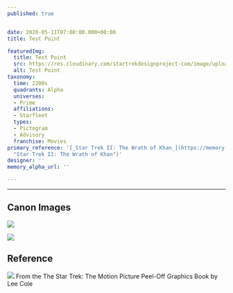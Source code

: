 ```yaml
---
published: true


date: 2020-05-11T07:00:00.000+00:00
title: Test Point

featuredImg:
  title: Test Point
  src: https://res.cloudinary.com/startrekdesignproject-com/image/upload/v1589231488/TestPoint.png
  alt: Test Point
taxonomy:
  time: 2200s
  quadrants: Alpha
  universes:
  - Prime
  affiliations:
  - Starfleet
  types:
  - Pictogram
  - Advisory
  franchise: Movies
primary_reference: '[_Star Trek II: The Wrath of Khan_](https://memory-alpha.fandom.com/wiki/Star_Trek_II:_The_Wrath_of_Khan
  "Star Trek II: The Wrath of Khan")'
designer: ''
memory_alpha_url: ''

---
```

___
## Canon Images

![](https://res.cloudinary.com/startrekdesignproject-com/image/upload/v1588628225/CircCart-HoldLoc-TestPoint_TMP2.jpg)

![](https://res.cloudinary.com/startrekdesignproject-com/image/upload/v1588628225/CircCart-HoldLoc-TestPoint_TMP1.jpg)

## Reference


![](https://res.cloudinary.com/startrekdesignproject-com/image/upload/v1589231489/TestPoint_Ref.jpg)
From the The Star Trek: The Motion Picture Peel-Off Graphics Book by Lee Cole
